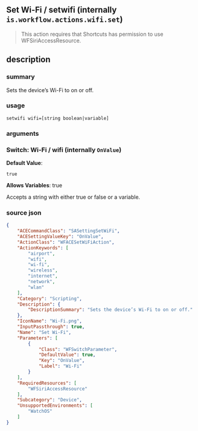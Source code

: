 
## Set Wi-Fi / setwifi (internally `is.workflow.actions.wifi.set`)


> This action requires that Shortcuts has permission to use WFSiriAccessResource.


## description
### summary
Sets the device’s Wi-Fi to on or off.


### usage
`setwifi wifi=[string boolean|variable]`

### arguments
### Switch: Wi-Fi / wifi (internally `OnValue`)
**Default Value**:
```
true
```
**Allows Variables**: true



Accepts a string with either true or false
or a variable.

### source json

```json
{
	"ACECommandClass": "SASettingSetWiFi",
	"ACESettingValueKey": "OnValue",
	"ActionClass": "WFACESetWiFiAction",
	"ActionKeywords": [
		"airport",
		"wifi",
		"wi-fi",
		"wireless",
		"internet",
		"network",
		"wlan"
	],
	"Category": "Scripting",
	"Description": {
		"DescriptionSummary": "Sets the device’s Wi-Fi to on or off."
	},
	"IconName": "Wi-Fi.png",
	"InputPassthrough": true,
	"Name": "Set Wi-Fi",
	"Parameters": [
		{
			"Class": "WFSwitchParameter",
			"DefaultValue": true,
			"Key": "OnValue",
			"Label": "Wi-Fi"
		}
	],
	"RequiredResources": [
		"WFSiriAccessResource"
	],
	"Subcategory": "Device",
	"UnsupportedEnvironments": [
		"WatchOS"
	]
}
```
